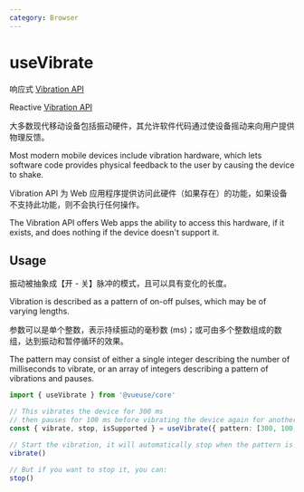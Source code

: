 ```yaml
---
category: Browser
---
```


# useVibrate

响应式 [Vibration API](https://developer.mozilla.org/en-US/docs/Web/API/Vibration_API)

Reactive [Vibration API](https://developer.mozilla.org/en-US/docs/Web/API/Vibration_API)

大多数现代移动设备包括振动硬件，其允许软件代码通过使设备摇动来向用户提供物理反馈。

Most modern mobile devices include vibration hardware, which lets software 
code provides physical feedback to the user by causing the device to shake. 

Vibration API 为 Web 应用程序提供访问此硬件（如果存在）的功能，如果设备不支持此功能，则不会执行任何操作。

The Vibration API offers Web apps the ability to access this hardware, 
if it exists, and does nothing if the device doesn't support it.

## Usage

振动被抽象成【开 - 关】脉冲的模式，且可以具有变化的长度。

Vibration is described as a pattern of on-off pulses, which may be of varying 
lengths. 

参数可以是单个整数，表示持续振动的毫秒数 (ms)；或可由多个整数组成的数组，达到振动和暂停循环的效果。

The pattern may consist of either a single integer describing the 
number of milliseconds to vibrate, or an array of integers describing 
a pattern of vibrations and pauses.

```ts
import { useVibrate } from '@vueuse/core'

// This vibrates the device for 300 ms
// then pauses for 100 ms before vibrating the device again for another 300 ms:
const { vibrate, stop, isSupported } = useVibrate({ pattern: [300, 100, 300] })

// Start the vibration, it will automatically stop when the pattern is complete:
vibrate()

// But if you want to stop it, you can:
stop()
```
